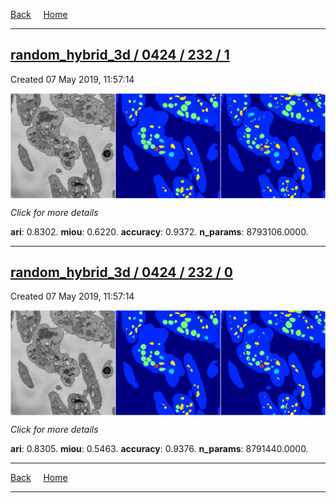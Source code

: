 
[Back](..)&nbsp;&nbsp;&nbsp;&nbsp;&nbsp;[Home](https://leapmanlab.github.io/snapshots)

---

<div class="summary"><a href="1"><h2>random_hybrid_3d / 0424 / 232 / 1</h2></a><p>Created 07 May 2019, 11:57:14
</p><a href="1"><img src="1/media/summary.png" align="center"></a><p>
<i>Click for more details</i>
</p></div>

**ari**: 0.8302. **miou**: 0.6220. **accuracy**: 0.9372. **n_params**: 8793106.0000. 

---

<div class="summary"><a href="0"><h2>random_hybrid_3d / 0424 / 232 / 0</h2></a><p>Created 07 May 2019, 11:57:14
</p><a href="0"><img src="0/media/summary.png" align="center"></a><p>
<i>Click for more details</i>
</p></div>

**ari**: 0.8305. **miou**: 0.5463. **accuracy**: 0.9376. **n_params**: 8791440.0000. 

---

[Back](..)&nbsp;&nbsp;&nbsp;&nbsp;&nbsp;[Home](https://leapmanlab.github.io/snapshots)

---